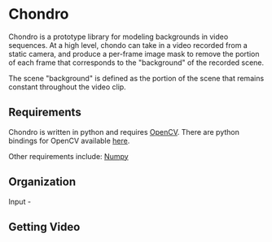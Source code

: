 # Chondro

Chondro is a prototype library for modeling backgrounds in video sequences. At a high level, chondo can take in a video recorded from a static camera, and produce a per-frame image mask to remove the portion of each frame that corresponds to the "background" of the recorded scene.

The scene "background" is defined as the portion of the scene that remains constant throughout the video clip.

## Requirements
Chondro is written in python and requires [OpenCV](http://opencv.org/). There are python bindings for OpenCV available [here](https://opencv-python-tutroals.readthedocs.org/en/latest/index.html).

Other requirements include:
[Numpy](http://www.numpy.org/)

## Organization
Input - 

## Getting Video

##